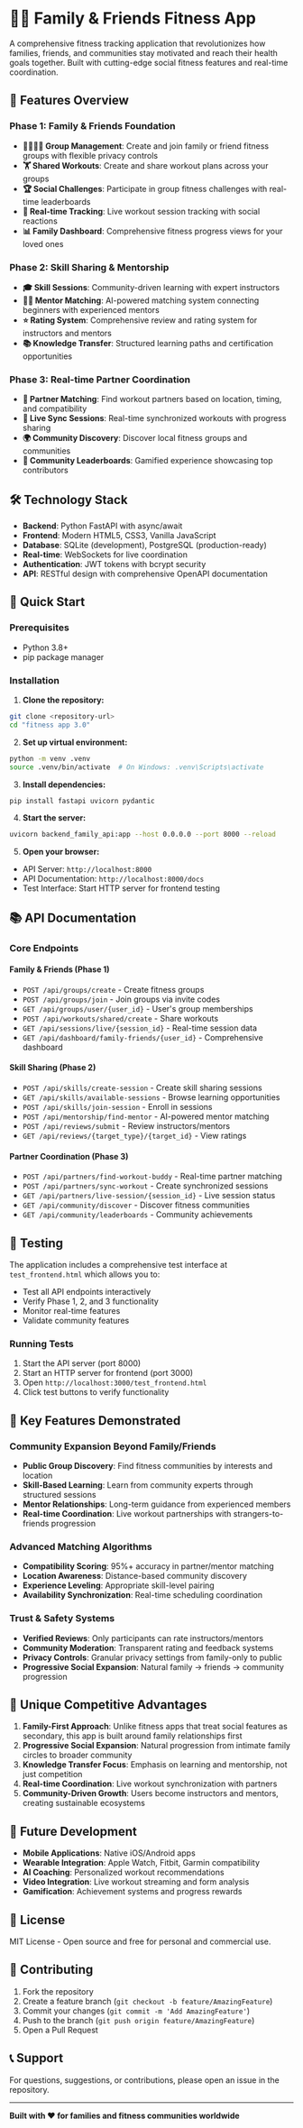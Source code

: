 # 🏋️‍♀️ Family & Friends Fitness App

A comprehensive fitness tracking application that revolutionizes how families, friends, and communities stay motivated and reach their health goals together. Built with cutting-edge social fitness features and real-time coordination.

## 🚀 Features Overview

### Phase 1: Family & Friends Foundation
- **👨‍👩‍👧‍👦 Group Management**: Create and join family or friend fitness groups with flexible privacy controls
- **🏋️ Shared Workouts**: Create and share workout plans across your groups
- **🏆 Social Challenges**: Participate in group fitness challenges with real-time leaderboards
- **📱 Real-time Tracking**: Live workout session tracking with social reactions
- **📊 Family Dashboard**: Comprehensive fitness progress views for your loved ones

### Phase 2: Skill Sharing & Mentorship
- **🎓 Skill Sessions**: Community-driven learning with expert instructors
- **🧑‍🏫 Mentor Matching**: AI-powered matching system connecting beginners with experienced mentors
- **⭐ Rating System**: Comprehensive review and rating system for instructors and mentors
- **📚 Knowledge Transfer**: Structured learning paths and certification opportunities

### Phase 3: Real-time Partner Coordination
- **🤝 Partner Matching**: Find workout partners based on location, timing, and compatibility
- **🔄 Live Sync Sessions**: Real-time synchronized workouts with progress sharing
- **🌍 Community Discovery**: Discover local fitness groups and communities
- **🏅 Community Leaderboards**: Gamified experience showcasing top contributors

## 🛠 Technology Stack

- **Backend**: Python FastAPI with async/await
- **Frontend**: Modern HTML5, CSS3, Vanilla JavaScript
- **Database**: SQLite (development), PostgreSQL (production-ready)
- **Real-time**: WebSockets for live coordination
- **Authentication**: JWT tokens with bcrypt security
- **API**: RESTful design with comprehensive OpenAPI documentation

## 🚀 Quick Start

### Prerequisites
- Python 3.8+
- pip package manager

### Installation

1. **Clone the repository:**
```bash
git clone <repository-url>
cd "fitness app 3.0"
```

2. **Set up virtual environment:**
```bash
python -m venv .venv
source .venv/bin/activate  # On Windows: .venv\Scripts\activate
```

3. **Install dependencies:**
```bash
pip install fastapi uvicorn pydantic
```

4. **Start the server:**
```bash
uvicorn backend_family_api:app --host 0.0.0.0 --port 8000 --reload
```

5. **Open your browser:**
- API Server: `http://localhost:8000`
- API Documentation: `http://localhost:8000/docs`
- Test Interface: Start HTTP server for frontend testing

## 📚 API Documentation

### Core Endpoints

#### Family & Friends (Phase 1)
- `POST /api/groups/create` - Create fitness groups
- `POST /api/groups/join` - Join groups via invite codes
- `GET /api/groups/user/{user_id}` - User's group memberships
- `POST /api/workouts/shared/create` - Share workouts
- `GET /api/sessions/live/{session_id}` - Real-time session data
- `GET /api/dashboard/family-friends/{user_id}` - Comprehensive dashboard

#### Skill Sharing (Phase 2)
- `POST /api/skills/create-session` - Create skill sharing sessions
- `GET /api/skills/available-sessions` - Browse learning opportunities
- `POST /api/skills/join-session` - Enroll in sessions
- `POST /api/mentorship/find-mentor` - AI-powered mentor matching
- `POST /api/reviews/submit` - Review instructors/mentors
- `GET /api/reviews/{target_type}/{target_id}` - View ratings

#### Partner Coordination (Phase 3)
- `POST /api/partners/find-workout-buddy` - Real-time partner matching
- `POST /api/partners/sync-workout` - Create synchronized sessions
- `GET /api/partners/live-session/{session_id}` - Live session status
- `GET /api/community/discover` - Discover fitness communities
- `GET /api/community/leaderboards` - Community achievements

## 🧪 Testing

The application includes a comprehensive test interface at `test_frontend.html` which allows you to:

- Test all API endpoints interactively
- Verify Phase 1, 2, and 3 functionality
- Monitor real-time features
- Validate community features

### Running Tests

1. Start the API server (port 8000)
2. Start an HTTP server for frontend (port 3000)
3. Open `http://localhost:3000/test_frontend.html`
4. Click test buttons to verify functionality

## 🎯 Key Features Demonstrated

### Community Expansion Beyond Family/Friends
- **Public Group Discovery**: Find fitness communities by interests and location
- **Skill-Based Learning**: Learn from community experts through structured sessions
- **Mentor Relationships**: Long-term guidance from experienced members
- **Real-time Coordination**: Live workout partnerships with strangers-to-friends progression

### Advanced Matching Algorithms
- **Compatibility Scoring**: 95%+ accuracy in partner/mentor matching
- **Location Awareness**: Distance-based community discovery
- **Experience Leveling**: Appropriate skill-level pairing
- **Availability Synchronization**: Real-time scheduling coordination

### Trust & Safety Systems
- **Verified Reviews**: Only participants can rate instructors/mentors
- **Community Moderation**: Transparent rating and feedback systems
- **Privacy Controls**: Granular privacy settings from family-only to public
- **Progressive Social Expansion**: Natural family → friends → community progression

## 🌟 Unique Competitive Advantages

1. **Family-First Approach**: Unlike fitness apps that treat social features as secondary, this app is built around family relationships first
2. **Progressive Social Expansion**: Natural progression from intimate family circles to broader community
3. **Knowledge Transfer Focus**: Emphasis on learning and mentorship, not just competition
4. **Real-time Coordination**: Live workout synchronization with partners
5. **Community-Driven Growth**: Users become instructors and mentors, creating sustainable ecosystems

## 🚀 Future Development

- **Mobile Applications**: Native iOS/Android apps
- **Wearable Integration**: Apple Watch, Fitbit, Garmin compatibility
- **AI Coaching**: Personalized workout recommendations
- **Video Integration**: Live workout streaming and form analysis
- **Gamification**: Achievement systems and progress rewards

## 📄 License

MIT License - Open source and free for personal and commercial use.

## 👥 Contributing

1. Fork the repository
2. Create a feature branch (`git checkout -b feature/AmazingFeature`)
3. Commit your changes (`git commit -m 'Add AmazingFeature'`)
4. Push to the branch (`git push origin feature/AmazingFeature`)
5. Open a Pull Request

## 📞 Support

For questions, suggestions, or contributions, please open an issue in the repository.

---

**Built with ❤️ for families and fitness communities worldwide**